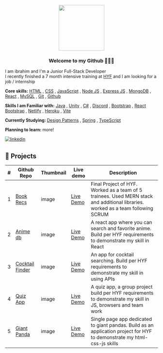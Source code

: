 <div align="center">
    <img src="https://media1.giphy.com/media/v1.Y2lkPTc5MGI3NjExZ3IyNjA1cGMzOHl1YzF0NzIyZ21wZjduMnR0Mm5jNzYxZDNqZ2RlMyZlcD12MV9pbnRlcm5hbF9naWZfYnlfaWQmY3Q9Zw/13HgwGsXF0aiGY/giphy.gif" align="center" width="150" height="150" /></div>  

### <div align="center"> Welcome to my Github 🧑🏻‍💻</div>  
  
I am ibrahim and I'm a Junior Full-Stack Developer <br/>
I recently finished a 7 month intensive training at <a href="https://www.hackyourfuture.net/">HYF</a> and I am looking for a job / internship

<strong> Core skills:</strong>
[HTML](https://www.w3schools.com/html/) ,
[CSS](https://developer.mozilla.org/en-US/docs/Web/CSS/) ,
[JavaScript](https://www.w3schools.com/js/) ,
[Node JS](https://nodejs.org/) ,
[Express JS](https://expressjs.com/) ,
[MongoDB](https://www.mongodb.com/) ,
[React](https://react.dev/) ,
[MySQL](https://www.mysql.com/) ,
[Git](https://git-scm.com/) ,
[Github](https://github.com/) 

<strong>Skills I am Familiar with:</strong>
[Java](https://www.oracle.com/java/) ,
[Unity](https://unity.com/) ,
[C#](https://www.w3schools.com/cs/index.php) ,
[Discord](https://discord.com/developers/docs/intro) ,
[Bootstrap](https://getbootstrap.com/) ,
[React Bootstrap](https://react-bootstrap.github.io/) ,
[Netlify](https://www.netlify.com/) ,
[Heroku](https://www.heroku.com/) ,
[Vite](https://vitejs.dev/) 

<strong> Currently Studying: </strong>
[Design Patterns](https://en.wikipedia.org/wiki/Software_design_pattern) ,
[Spring](https://spring.io/) ,
[TypeScript](https://www.typescriptlang.org/) 

<strong> Planning to learn: </strong> more!

<a href="https://www.linkedin.com/in/ibrahim-%C5%9F-7781ba305/" target="_blank">
<img src=https://img.shields.io/badge/linkedin-%231E77B5.svg?&style=for-the-badge&logo=linkedin&logoColor=white alt=linkedin style="margin-bottom: 5px;" />
</a>

## 💼 Projects

| # | Github Repo | Thumbnail | Live demo | Description |
|---|-------------|-----------|-----------|--------------|
| 1 | [Book Recs]() | image | <a href="https://c47-group-a.hackyourfuture.tech/"> Live Demo </a> | Final Project of HYF. Worked as a team of 5 trainees. Used MERN stack and additional libraries. worked as a team following SCRUM |
| 2 | [Anime db](https://github.com/ImAltay/HYF-React-Project) | image | <a href="https://66832243a39c308a1f499224--poetic-bienenstitch-960054.netlify.app/"> Live Demo </a> | A react app where you can search and favorite anime. Build per HYF requirements to demonstrate my skill in React |
| 3 | [Cocktail Finder](https://github.com/ImAltay/HYF-usingAPIs-Project) | image | <a href="https://imaltay.github.io/HYF-usingAPIs-Project/"> Live Demo </a> | An app for cocktail searching. Build per HYF requirements to demonstrate my skill in using APIs |
| 4 | [Quiz App](https://github.com/ImAltay/HYF-usingAPIs-Project) | image | <a href="https://imaltay.github.io/group-quiz-app-project/"> Live Demo </a> | A quiz app, a group project build per HYF requirements to demonstrate my skill in JS, browsers and team work |
| 5 | [Giant Panda](https://github.com/ImAltay/HYFApplicationProject) | image | <a href="https://codepen.io/etliekmek-the-sans/pen/abXeZgE"> Live Demo </a> | Single page app dedicated to giant pandas. Build as an application project for HYF to demonstrate my html-css-js skills |
